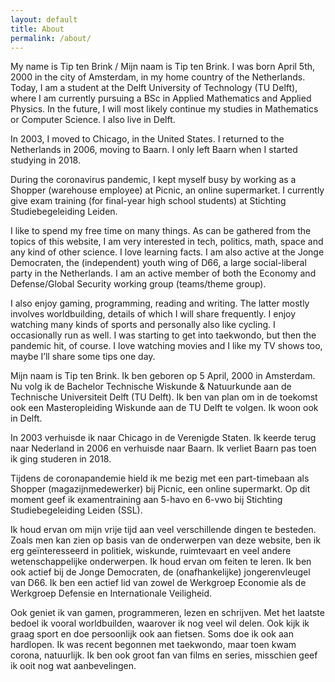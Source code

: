 ```yaml
---
layout: default
title: About
permalink: /about/
---
```


My name is Tip ten Brink / Mijn naam is Tip ten Brink. I was born April 5th, 2000 in the city of Amsterdam, in my home country of the Netherlands. Today, I am a student at the Delft University of Technology (TU Delft), where I am currently pursuing a BSc in Applied Mathematics and Applied Physics. In the future, I will most likely continue my studies in Mathematics or Computer Science. I also live in Delft.

In 2003, I moved to Chicago, in the United States. I returned to the Netherlands in 2006, moving to Baarn. I only left Baarn when I started studying in 2018.

During the coronavirus pandemic, I kept myself busy by working as a Shopper (warehouse employee) at Picnic, an online supermarket. I currently give exam training (for final-year high school students) at Stichting Studiebegeleiding Leiden.

I like to spend my free time on many things. As can be gathered from the topics of this website, I am very interested in tech, politics, math, space and any kind of other science. I love learning facts. I am also active at the Jonge Democraten, the (independent) youth wing of D66, a large social-liberal party in the Netherlands. I am an active member of both the Economy and Defense/Global Security working group (teams/theme group).

I also enjoy gaming, programming, reading and writing. The latter mostly involves worldbuilding, details of which I will share frequently. I enjoy watching many kinds of sports and personally also like cycling. I occasionally run as well. I was starting to get into taekwondo, but then the pandemic hit, of course. I love watching movies and I like my TV shows too, maybe I’ll share some tips one day.

Mijn naam is Tip ten Brink. Ik ben geboren op 5 April, 2000 in Amsterdam. Nu volg ik de Bachelor Technische Wiskunde & Natuurkunde aan de Technische Universiteit Delft (TU Delft). Ik ben van plan om in de toekomst ook een Masteropleiding Wiskunde aan de TU Delft te volgen. Ik woon ook in Delft.

In 2003 verhuisde ik naar Chicago in de Verenigde Staten. Ik keerde terug naar Nederland in 2006 en verhuisde naar Baarn. Ik verliet Baarn pas toen ik ging studeren in 2018.

Tijdens de coronapandemie hield ik me bezig met een part-timebaan als Shopper (magazijnmedewerker) bij Picnic, een online supermarkt. Op dit moment geef ik examentraining aan 5-havo en 6-vwo bij Stichting Studiebegeleiding Leiden (SSL).

Ik houd ervan om mijn vrije tijd aan veel verschillende dingen te besteden. Zoals men kan zien op basis van de onderwerpen van deze website, ben ik erg geïnteresseerd in politiek, wiskunde, ruimtevaart en veel andere wetenschappelijke onderwerpen. Ik houd ervan om feiten te leren. Ik ben ook actief bij de Jonge Democraten, de (onafhankelijke) jongerenvleugel van D66. Ik ben een actief lid van zowel de Werkgroep Economie als de Werkgroep Defensie en Internationale Veiligheid.

Ook geniet ik van gamen, programmeren, lezen en schrijven. Met het laatste bedoel ik vooral worldbuilden, waarover ik nog veel wil delen. Ook kijk ik graag sport en doe persoonlijk ook aan fietsen. Soms doe ik ook aan hardlopen. Ik was recent begonnen met taekwondo, maar toen kwam corona, natuurlijk. Ik ben ook groot fan van films en series, misschien geef ik ooit nog wat aanbevelingen.
